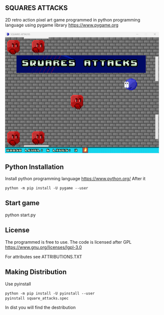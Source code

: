 ## SQUARES ATTACKS ##

2D retro action pixel art game programmed in python programming language using pygame library
https://www.pygame.org

![screenshot](cover.png)

## Python Installation ##

Install python programming language https://www.python.org/
After it

    python -m pip install -U pygame --user

## Start game

python start.py

## License

The programmed is free to use.
The code is licensed after GPL
https://www.gnu.org/licenses/lgpl-3.0


For attributes see ATTRIBUTIONS.TXT

## Making Distribution

Use pyinstall

    python -m pip install -U pyinstall --user
    pyinstall square_attacks.spec

In dist you will find the destribution

 